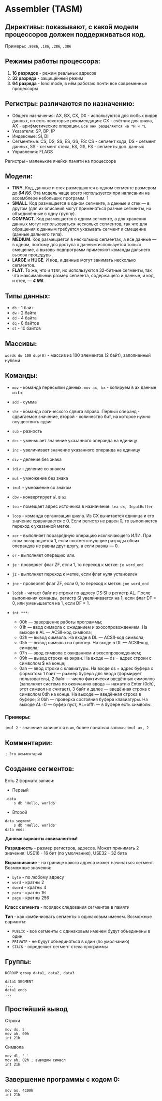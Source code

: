 # Assembler (TASM)

## Директивы: показывают, с какой модели процессоров должен поддерживаться код.

Примеры: `.8086`, `.186`, `.286`, `.386`

## Режимы работы процессора:

1. **16 разрядов** - режим реальных адресов
2. **32 разряда** - защищённый режим
3. **64 разряда** - lond mode, в нём работаю почти все современные процессоры

## Регистры: различаются по назначению:

- Общего назначения: AX, BX, CX, DX - используются для любых видов данных, но есть некоторые рекомендации: CX - счётчик для цикла, AX - арифметические операции.
  `Все они разделяются на *H и *L`
- Указатели: SP, BP, IP
- Индексные: SI, DI
- Сегментные: CS, DS, SS, ES, GS, FS: CS - сегмент кода, DS - сегмент данных, SS - сегмент стека, ES, GS, FS - сегменты доп. данных
- Управления: FLAGS

Регистры - маленькие ячейки памяти на процессоре

## Модели:

- **TINY**. Код, данные и стек размещаются в одном сегменте размером до **_64 Кб_**. Эта модель чаще всего используется при написании на ассемблере небольших программ. 1
- **SMALL**. Код размещается в одном сегменте, а данные и стек — в другом (для их описания могут применяться разные сегменты, но объединённые в одну группу).
- **COMPACT**. Код размещается в одном сегменте, а для хранения данных могут использоваться несколько сегментов, так что для обращения к данным требуется указывать сегмент и смещение (данные дальнего типа).
- **MEDIUM**. Код размещается в нескольких сегментах, а все данные — в одном, поэтому для доступа к данным используется только смещение, а вызовы подпрограмм применяют команды дальнего вызова процедуры.
- **LARGE** и **HUGE**. И код, и данные могут занимать несколько сегментов.
- **FLAT**. То же, что и `TINY`, но используются 32-битные сегменты, так что максимальный размер сегмента, содержащего и данные, и код, и стек, — **_4 Мб_**.

## Типы данных:

- `db` - 1 байт
- `dw` - 2 байта
- `dd` - 4 байта
- `dq` - 8 байтов
- `dt` - 10 байтов

## Массивы:

`words dw 100 dup(0)` - массив из 100 элементов (2 байт), заполненный нулями

## Команды:

- `mov` - команда пересылки данных.
  `mov ax, bx` - копируем в ax данные из bx
- `add` - сумма
- `shr` - команда логического сдвига вправо. Первый операнд - сдвигаемое значение, второй - количество бит, на которое нужно осуществить сдвиг
- `sub` - разность
- `dec` - уменьшает значение указанного операнда на единицу
- `inc` - увеличивает значение указанного операнда на единицу
- `div` - деление без знака
- `idiv` - деление со знаком
- `mul` - умножение без знака
- `imul` - умножение со знаком
- `cbw` - конвертирует `al` в `ax`
- `lea` - помещает адрес источника в назначение: `lea dx, InputBuffer`
- `loop` - команда организации цикла. Из CX вычитается единица и его значение сравнивается с 0. Если регистр не равен 0, то выполняется переход к указанной метке.
- `xor` - выполняет поразрядную операцию исключающего ИЛИ. При этом возвращается 1, если соответствующие разряды обоих операндов не равны друг другу, а если равны — 0.
- `or` - выполняет операцию или.
- `je` - проверяет флаг ZF, если 1, то переход к метке: `je word_end`
- `jz` - выполняет переход к метке, если флаг нуля установлен
- `jne` - проверяет флаг ZF, если 0, то переход к метке: `jne word_end`
- `lodsb` - читает байт из строки по адресу DS:SI в регистр AL. После выполнения команды, регистр SI увеличивается на 1, если флаг DF = 0, или уменьшается на 1, если DF = 1.
- `int ***`:

  - 00h — завершение работы программы;
  - 01h — ввод символа с ожиданием и эхосопровождением. На выходе в AL — ACSII-код символа;
  - 02h — вывод символа. На входе в DL — ACSII-код символа;
  - 05h — вывод символа на принтер. На входе в DL — ACSII-код символа;
  - 07h — ввод символа с ожиданием и эхосопровождением;
  - 09h — вывод строки на экран. На входе — ds
    = адрес строки с символом $ на конце;
  - 0ah — ввод строки с клавиатуры. На входе ds
    = адрес буфера с форматом: 1 байт — размер буфера для ввода (формирует пользователь), 2 байт — число фактически введённых символов (заполняет система по окончанию ввода — нажатию Enter (0dh), этот символ не считает), 3 байт и далее — введённая строка с символом 0dh на конце. На выходе — введённая строка в буфере; 3
    0bh — проверка состояния буфера клавиатуры. На выходе AL=0 — буфер пуст, AL=offh — в буфере есть символы.

### Примеры:

`imul 2` - значение запишется в `ax`, более понятная запись: `imul ax, 2`

## Комментарии:

`; Это комментарий`

## Создание сегментов:

Есть 2 формата записи:

- Первый

```
.data
    s db 'Hello, world$'
```

- Второй

```
data segment
    s db 'Hello, world$'
data ends
```

**Данные варианты эквивалентны!**

**Разрядность** - размер регистров, адресов. Может принимать 2 значения: USE16 - 16 бит (по умолчанию), USE32 - 32 бита

**Выравнивание** - на границе какого адреса может начинаться сегмент. Возможные значения:

- `byte` - по любому адресу
- `word` - кратны 2
- `dword` - кратны 4
- `para` - кратны 16
- `page` - кратны 256

**Класс сегмента** - порядок следования сегментов в памяти

**Тип** - как комбиниовать сегменты с одинаковым именем. Возможные варианты:

- `PUBLIC` - все сегменты с одинаковым именем будут объединены в один
- `PRIVATE` - не будут объединяться в один (по умолчанию)
- `STACK` - определяет сегмент стека программы

## Группы:

```
DGROUP group data1, data2, data3

data1 SEGMENT
;...
data1 ends
...
```

## Простейший вывод

Строки

```
mov dx, 5
mov ah, 09h
int 21h
```

Символа

```
mov dl, ' '
mov ah, 02h ; выводим символ
int 21h
```

## Завершение программы с кодом 0:

```
mov ax, 4C00h
int 21h
```
